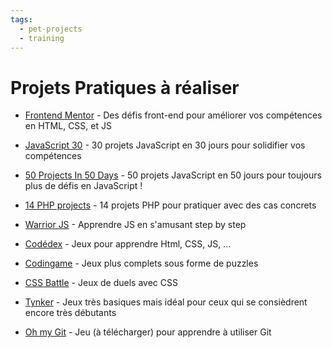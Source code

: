 ```yaml
---
tags:
  - pet-projects
  - training
---
```


# Projets Pratiques à réaliser

- [Frontend Mentor](https://www.frontendmentor.io/) - Des défis front-end pour améliorer vos compétences en HTML, CSS, et JS
- [JavaScript 30](https://javascript30.com/) - 30 projets JavaScript en 30 jours pour solidifier vos compétences
- [50 Projects In 50 Days](https://www.traversymedia.com/50-Projects-In-50-Days) - 50 projets JavaScript en 50 jours pour toujours plus de défis en JavaScript !
- [14 PHP projects](https://www.theknowledgeacademy.com/blog/php-projects/) - 14 projets PHP pour pratiquer avec des cas concrets

- [Warrior JS](https://www.warriorje.com/) - Apprendre JS en s'amusant step by step
- [Codédex](https://www.codedex.io/) - Jeux pour apprendre Html, CSS, JS, ...
- [Codingame](https://www.codingame.com/) - Jeux plus complets sous forme de puzzles
- [CSS Battle](https://cssbattle.dev/) - Jeux de duels avec CSS
- [Tynker](https://www.tynker.com/) - Jeux très basiques mais idéal pour ceux qui se consièdrent encore très débutants
- [Oh my Git](https://ohmygit.org/) - Jeu (à télécharger) pour apprendre à utiliser Git
